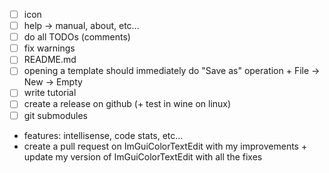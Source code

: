 - [ ] icon
- [ ] help -> manual, about, etc...
- [ ] do all TODOs (comments)
- [ ] fix warnings
- [ ] README.md
- [ ] opening a template should immediately do "Save as" operation + File -> New -> Empty
- [ ] write tutorial
- [ ] create a release on github (+ test in wine on linux)
- [ ] git submodules

- features: intellisense, code stats, etc...
- create a pull request on ImGuiColorTextEdit with my improvements + update my version of ImGuiColorTextEdit with all the fixes